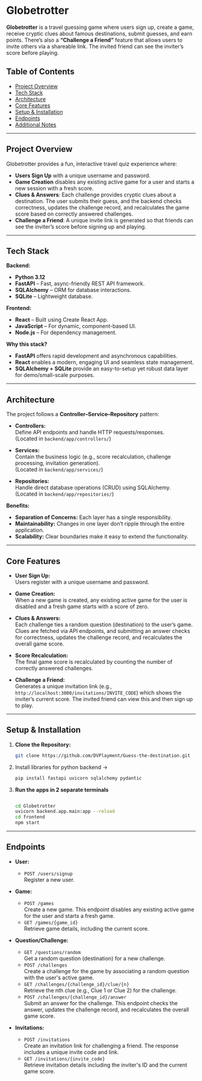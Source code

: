# Globetrotter

**Globetrotter** is a travel guessing game where users sign up, create a game, receive cryptic clues about famous destinations, submit guesses, and earn points. There’s also a **“Challenge a Friend”** feature that allows users to invite others via a shareable link. The invited friend can see the inviter’s score before playing.

## Table of Contents
- [Project Overview](#project-overview)
- [Tech Stack](#tech-stack)
- [Architecture](#architecture)
- [Core Features](#core-features)
- [Setup & Installation](#setup--installation)
- [Endpoints](#endpoints)
- [Additional Notes](#additional-notes)

---

## Project Overview

Globetrotter provides a fun, interactive travel quiz experience where:
- **Users Sign Up** with a unique username and password.
- **Game Creation** disables any existing active game for a user and starts a new session with a fresh score.
- **Clues & Answers**: Each challenge provides cryptic clues about a destination. The user submits their guess, and the backend checks correctness, updates the challenge record, and recalculates the game score based on correctly answered challenges.
- **Challenge a Friend**: A unique invite link is generated so that friends can see the inviter’s score before signing up and playing.

---

## Tech Stack

**Backend:**
- **Python 3.12**
- **FastAPI** – Fast, async-friendly REST API framework.
- **SQLAlchemy** – ORM for database interactions.
- **SQLite** – Lightweight database.

**Frontend:**
- **React** – Built using Create React App.
- **JavaScript** – For dynamic, component-based UI.
- **Node.js** – For dependency management.

**Why this stack?**
- **FastAPI** offers rapid development and asynchronous capabilities.
- **React** enables a modern, engaging UI and seamless state management.
- **SQLAlchemy + SQLite** provide an easy-to-setup yet robust data layer for demo/small-scale purposes.

---

## Architecture

The project follows a **Controller–Service–Repository** pattern:

- **Controllers:**  
  Define API endpoints and handle HTTP requests/responses.  
  (Located in `backend/app/controllers/`)

- **Services:**  
  Contain the business logic (e.g., score recalculation, challenge processing, invitation generation).  
  (Located in `backend/app/services/`)

- **Repositories:**  
  Handle direct database operations (CRUD) using SQLAlchemy.  
  (Located in `backend/app/repositories/`)

**Benefits:**
- **Separation of Concerns:** Each layer has a single responsibility.
- **Maintainability:** Changes in one layer don’t ripple through the entire application.
- **Scalability:** Clear boundaries make it easy to extend the functionality.

---

## Core Features

- **User Sign Up:**  
  Users register with a unique username and password.

- **Game Creation:**  
  When a new game is created, any existing active game for the user is disabled and a fresh game starts with a score of zero.

- **Clues & Answers:**  
  Each challenge ties a random question (destination) to the user’s game. Clues are fetched via API endpoints, and submitting an answer checks for correctness, updates the challenge record, and recalculates the overall game score.

- **Score Recalculation:**  
  The final game score is recalculated by counting the number of correctly answered challenges.

- **Challenge a Friend:**  
  Generates a unique invitation link (e.g., `http://localhost:3000/invitations/INVITE_CODE`) which shows the inviter’s current score. The invited friend can view this and then sign up to play.

---

## Setup & Installation

1. **Clone the Repository:**
   ```bash
   git clone https://github.com/DVPlayment/Guess-the-destination.git
   ```
2. Install libraries for python backend ->
    ```bash
   pip install fastapi uvicorn sqlalchemy pydantic
    ```
4. **Run the apps in 2 separate terminals**
   ```bash

   cd Globetrotter
   uvicorn backend.app.main:app --reload
   cd frontend
   npm start
   ```

---

## Endpoints

- **User:**
  - `POST /users/signup`  
    Register a new user.

- **Game:**
  - `POST /games`  
    Create a new game. This endpoint disables any existing active game for the user and starts a fresh game.
  - `GET /games/{game_id}`  
    Retrieve game details, including the current score.

- **Question/Challenge:**
  - `GET /questions/random`  
    Get a random question (destination) for a new challenge.
  - `POST /challenges`  
    Create a challenge for the game by associating a random question with the user's active game.
  - `GET /challenges/{challenge_id}/clue/{n}`  
    Retrieve the nth clue (e.g., Clue 1 or Clue 2) for the challenge.
  - `POST /challenges/{challenge_id}/answer`  
    Submit an answer for the challenge. This endpoint checks the answer, updates the challenge record, and recalculates the overall game score.

- **Invitations:**
  - `POST /invitations`  
    Create an invitation link for challenging a friend. The response includes a unique invite code and link.
  - `GET /invitations/{invite_code}`  
    Retrieve invitation details including the inviter's ID and the current game score.

   
